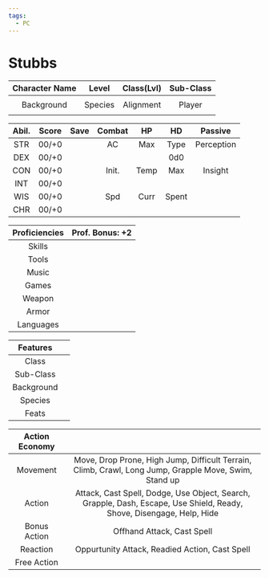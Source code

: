 ```yaml
---
tags:
  - PC
---
```


# Stubbs

| Character Name | Level   | Class(Lvl) | Sub-Class |
| :------------: | :---:   | :--------: | :-------: |
|                |         |            |           | 
| Background     | Species | Alignment  | Player    |
|                |         |            |           | 

| Abil. | Score | Save | Combat | HP   | HD    | Passive    |
| :---: | :---: | :--: | :----: | :--: | :---: | :--------: |
| STR   | 00/+0 |      | AC     | Max  | Type  | Perception |  
| DEX   | 00/+0 |      |        |      | 0d0   |            |
| CON   | 00/+0 |      | Init.  | Temp | Max   | Insight    |
| INT   | 00/+0 |      |        |      |       |            |
| WIS   | 00/+0 |      | Spd    | Curr | Spent |            |
| CHR   | 00/+0 |      |        |      |       |            |

| Proficiencies | Prof. Bonus: +2 |
| :------------:| :-------------: |
| Skills        |                 |
| Tools         |                 |
| Music         |                 |
| Games         |                 |
| Weapon        |                 |
| Armor         |                 |
| Languages     |                 |

| Features   |      |
| :--------: | :--: |
| Class      |      |
| Sub-Class  |      |
| Background |      |
| Species    |      |
| Feats      |      |

| Action Economy |                                                                                                                       |
| :------------: | :-------------------------------------------------------------------------------------------------------------------: |
| Movement       | Move, Drop Prone, High Jump, Difficult Terrain, Climb, Crawl, Long Jump, Grapple Move, Swim, Stand up                 |
| Action         | Attack, Cast Spell, Dodge, Use Object, Search, Grapple, Dash, Escape, Use Shield, Ready, Shove, Disengage, Help, Hide |
| Bonus Action   | Offhand Attack, Cast Spell                                                                                            |
| Reaction       | Oppurtunity Attack, Readied Action, Cast Spell                                                                        |
| Free Action    |                                                                                                                       |